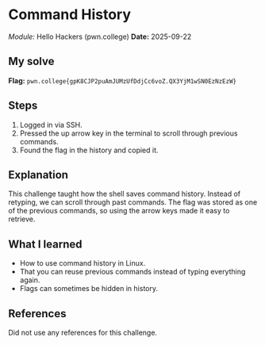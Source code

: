 # Command History
*Module:* Hello Hackers (pwn.college)
**Date:** 2025-09-22

## My solve
**Flag:** `pwn.college{gpK8CJP2puAmJUMzUfDdjCc6voZ.QX3YjM1wSN0EzNzEzW}`

## Steps
1. Logged in via SSH.
2. Pressed the up arrow key in the terminal to scroll through previous commands.
3. Found the flag in the history and copied it.

## Explanation
This challenge taught how the shell saves command history. Instead of retyping, we can scroll through past commands. The flag was stored as one of the previous commands, so using the arrow keys made it easy to retrieve.

## What I learned
- How to use command history in Linux.
- That you can reuse previous commands instead of typing everything again.
- Flags can sometimes be hidden in history.

## References
Did not use any references for this challenge.
